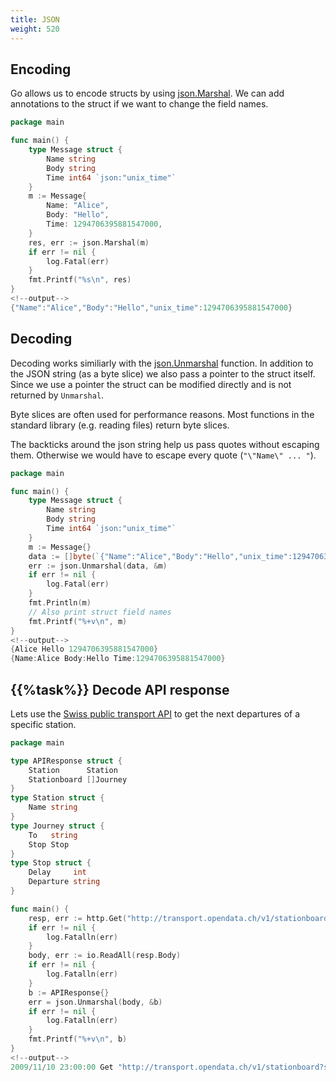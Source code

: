 ```yaml
---
title: JSON
weight: 520
---
```



## Encoding

Go allows us to encode structs by using [json.Marshal](https://pkg.go.dev/encoding/json#Marshal). We can add annotations to the struct if we want to change the field names.

```go
package main

func main() {
    type Message struct {
        Name string
        Body string
        Time int64 `json:"unix_time"`
    }
    m := Message{
        Name: "Alice",
        Body: "Hello",
        Time: 1294706395881547000,
    }
    res, err := json.Marshal(m)
    if err != nil {
        log.Fatal(err)
    }
    fmt.Printf("%s\n", res)
}
<!--output-->
{"Name":"Alice","Body":"Hello","unix_time":1294706395881547000}
```


## Decoding

Decoding works similiarly with the [json.Unmarshal](https://pkg.go.dev/encoding/json#Unmarshal) function. In addition to the JSON string (as a byte slice) we also pass a pointer to the struct itself. Since we use a pointer the struct can be modified directly and is not returned by `Unmarshal`.

Byte slices are often used for performance reasons. Most functions in the standard library (e.g. reading files) return byte slices.

The backticks around the json string help us pass quotes without escaping them. Otherwise we would have to escape every quote (`"\"Name\" ... "`).

```go
package main

func main() {
    type Message struct {
        Name string
        Body string
        Time int64 `json:"unix_time"`
    }
    m := Message{}
    data := []byte(`{"Name":"Alice","Body":"Hello","unix_time":1294706395881547000}`)
    err := json.Unmarshal(data, &m)
    if err != nil {
        log.Fatal(err)
    }
    fmt.Println(m)
    // Also print struct field names
    fmt.Printf("%+v\n", m)
}
<!--output-->
{Alice Hello 1294706395881547000}
{Name:Alice Body:Hello Time:1294706395881547000}
```


## {{%task%}} Decode API response

Lets use the [Swiss public transport API](https://transport.opendata.ch/) to get the next departures of a specific station.

```go
package main

type APIResponse struct {
	Station      Station
	Stationboard []Journey
}
type Station struct {
	Name string
}
type Journey struct {
	To   string
	Stop Stop
}
type Stop struct {
	Delay     int
	Departure string
}

func main() {
	resp, err := http.Get("http://transport.opendata.ch/v1/stationboard?station=Monbijou&limit=3")
	if err != nil {
		log.Fatalln(err)
	}
	body, err := io.ReadAll(resp.Body)
	if err != nil {
		log.Fatalln(err)
	}
	b := APIResponse{}
	err = json.Unmarshal(body, &b)
	if err != nil {
		log.Fatalln(err)
	}
	fmt.Printf("%+v\n", b)
}
<!--output-->
2009/11/10 23:00:00 Get "http://transport.opendata.ch/v1/stationboard?station=Monbijou&limit=3": dial tcp: lookup transport.opendata.ch on 169.254.169.254:53: dial udp 169.254.169.254:53: connect: no route to host
```
